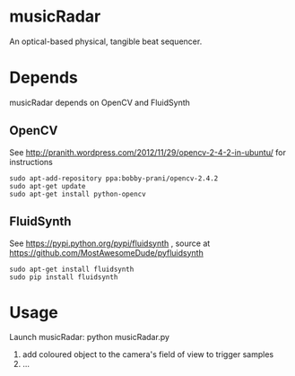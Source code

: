 musicRadar
==========

An optical-based physical, tangible beat sequencer.

Depends
=======

musicRadar depends on OpenCV and FluidSynth

OpenCV
------

See http://pranith.wordpress.com/2012/11/29/opencv-2-4-2-in-ubuntu/ for instructions

	sudo apt-add-repository ppa:bobby-prani/opencv-2.4.2
	sudo apt-get update
	sudo apt-get install python-opencv

FluidSynth
----------

See https://pypi.python.org/pypi/fluidsynth , source at https://github.com/MostAwesomeDude/pyfluidsynth

	sudo apt-get install fluidsynth
	sudo pip install fluidsynth

Usage
=====

Launch musicRadar:
	python musicRadar.py

1. add coloured object to the camera's field of view to trigger samples
2. ...